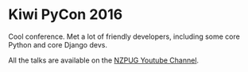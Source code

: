 # Kiwi PyCon 2016

Cool conference. Met a lot of friendly developers, including some core Python and core Django devs.

All the talks are available on the [NZPUG Youtube Channel](https://www.youtube.com/playlist?list=PLBGl1tVyiWQSwoCPDqCl7gt2OaG-6-GeY).